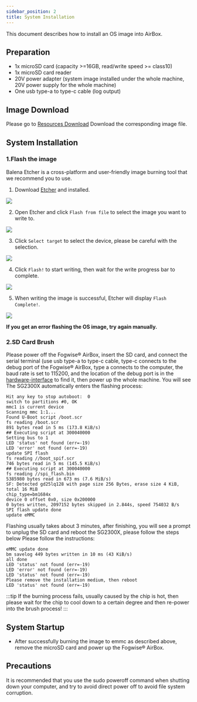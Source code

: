 ```yaml
---
sidebar_position: 2
title: System Installation
---
```


This document describes how to install an OS image into AirBox.

## Preparation

- 1x microSD card (capacity >=16GB, read/write speed >= class10)
- 1x microSD card reader
- 20V power adapter (system image installed under the whole machine, 20V power supply for the whole machine)
- One usb type-a to type-c cable (log output)

## Image Download

Please go to [Resources Download](/sophon/airbox/getting-started/download.md) Download the corresponding image file.

## System Installation

### 1.Flash the image

Balena Etcher is a cross-platform and user-friendly image burning tool that we recommend you to use.

1. Download [Etcher](https://etcher.balena.io/#download-etcher/) and installed.

![](/img/common/etcher/rock5a-step1.webp)

2. Open Etcher and click `Flash from file` to select the image you want to write to.

![](/img/common/etcher/rock5a-step2.webp)

3. Click `Select target` to select the device, please be careful with the selection.

![](/img/common/etcher/rock5a-step3.webp)

4. Click `Flash!` to start writing, then wait for the write progress bar to complete.

![](/img/common/etcher/rock5a-step4.webp)

5. When writing the image is successful, Etcher will display `Flash Complete!`.

![](/img/common/etcher/rock5a-step5.webp)

**If you get an error flashing the OS image, try again manually.**

### 2.SD Card Brush

Please power off the Fogwise® AirBox, insert the SD card, and connect the serial terminal (use usb type-a to type-c cable, type-c connects to the debug port of the Fogwise® AirBox, type a connects to the computer, the baud rate is set to 115200, and the location of the debug port is in the [hardware-interface](/sophon/airbox/hardware-design/hardware-interface.md) to find it, then power up the whole machine. You will see
The SG2300X automatically enters the flashing process:

```
Hit any key to stop autoboot:  0
switch to partitions #0, OK
mmc1 is current device
Scanning mmc 1:1...
Found U-Boot script /boot.scr
fs reading /boot.scr
891 bytes read in 5 ms (173.8 KiB/s)
## Executing script at 300040000
Setting bus to 1
LED 'status' not found (err=-19)
LED 'error' not found (err=-19)
update SPI flash
fs reading //boot_spif.scr
746 bytes read in 5 ms (145.5 KiB/s)
## Executing script at 300040000
fs reading //spi_flash.bin
5385980 bytes read in 673 ms (7.6 MiB/s)
SF: Detected gd25lq128 with page size 256 Bytes, erase size 4 KiB, total 16 MiB
chip_type=bm1684x
device 0 offset 0x0, size 0x200000
0 bytes written, 2097152 bytes skipped in 2.844s, speed 754032 B/s
SPI flash update done
update eMMC
```

Flashing usually takes about 3 minutes, after finishing, you will see a prompt to unplug the SD card and reboot the SG2300X, please follow the steps below
Please follow the instructions:

```
eMMC update done
bm savelog 449 bytes written in 10 ms (43 KiB/s)
all done
LED 'status' not found (err=-19)
LED 'error' not found (err=-19)
LED 'status' not found (err=-19)
Please remove the installation medium, then reboot
LED 'status' not found (err=-19)
```

:::tip
If the burning process fails, usually caused by the chip is hot, then please wait for the chip to cool down to a certain degree and then re-power into the brush process!
:::

## System Startup

- After successfully burning the image to emmc as described above, remove the microSD card and power up the Fogwise® AirBox.

## Precautions

It is recommended that you use the sudo poweroff command when shutting down your computer, and try to avoid direct power off to avoid file system corruption.
